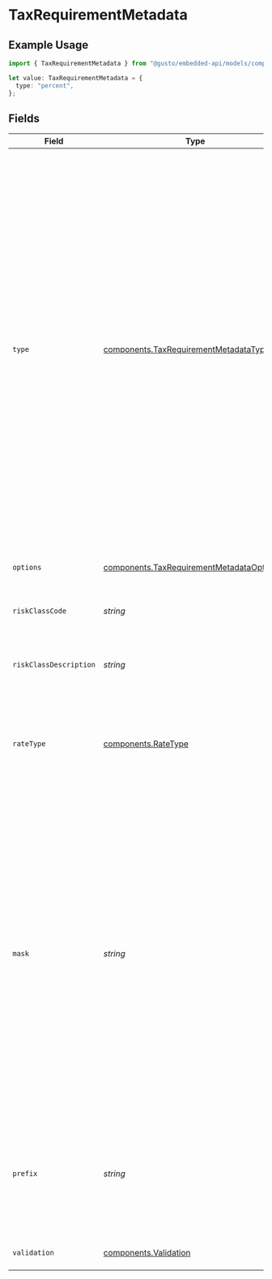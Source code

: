 # TaxRequirementMetadata

## Example Usage

```typescript
import { TaxRequirementMetadata } from "@gusto/embedded-api/models/components";

let value: TaxRequirementMetadata = {
  type: "percent",
};
```

## Fields

| Field                                                                                                                                                                                                                                                                                                                                                                                                                                                                                                                                                                                                                                                                                                                                                                                                                                                                                                        | Type                                                                                                                                                                                                                                                                                                                                                                                                                                                                                                                                                                                                                                                                                                                                                                                                                                                                                                         | Required                                                                                                                                                                                                                                                                                                                                                                                                                                                                                                                                                                                                                                                                                                                                                                                                                                                                                                     | Description                                                                                                                                                                                                                                                                                                                                                                                                                                                                                                                                                                                                                                                                                                                                                                                                                                                                                                  |
| ------------------------------------------------------------------------------------------------------------------------------------------------------------------------------------------------------------------------------------------------------------------------------------------------------------------------------------------------------------------------------------------------------------------------------------------------------------------------------------------------------------------------------------------------------------------------------------------------------------------------------------------------------------------------------------------------------------------------------------------------------------------------------------------------------------------------------------------------------------------------------------------------------------ | ------------------------------------------------------------------------------------------------------------------------------------------------------------------------------------------------------------------------------------------------------------------------------------------------------------------------------------------------------------------------------------------------------------------------------------------------------------------------------------------------------------------------------------------------------------------------------------------------------------------------------------------------------------------------------------------------------------------------------------------------------------------------------------------------------------------------------------------------------------------------------------------------------------ | ------------------------------------------------------------------------------------------------------------------------------------------------------------------------------------------------------------------------------------------------------------------------------------------------------------------------------------------------------------------------------------------------------------------------------------------------------------------------------------------------------------------------------------------------------------------------------------------------------------------------------------------------------------------------------------------------------------------------------------------------------------------------------------------------------------------------------------------------------------------------------------------------------------ | ------------------------------------------------------------------------------------------------------------------------------------------------------------------------------------------------------------------------------------------------------------------------------------------------------------------------------------------------------------------------------------------------------------------------------------------------------------------------------------------------------------------------------------------------------------------------------------------------------------------------------------------------------------------------------------------------------------------------------------------------------------------------------------------------------------------------------------------------------------------------------------------------------------ |
| `type`                                                                                                                                                                                                                                                                                                                                                                                                                                                                                                                                                                                                                                                                                                                                                                                                                                                                                                       | [components.TaxRequirementMetadataType](../../models/components/taxrequirementmetadatatype.md)                                                                                                                                                                                                                                                                                                                                                                                                                                                                                                                                                                                                                                                                                                                                                                                                               | :heavy_check_mark:                                                                                                                                                                                                                                                                                                                                                                                                                                                                                                                                                                                                                                                                                                                                                                                                                                                                                           | Describes the type of requirement - each type may have additional metadata properties to describe possible values, formats, etc.<br/><br/>- `text`: free-text input, no additional requirements<br/>- `currency`: a value representing a dollar amount, e.g. `374.55` representing `$374.55`<br/>- `radio`: choose one of options provided, see `options`<br/>- `select`: choose one of options provided, see `options`<br/>- `percent`: A decimal value representing a percentage, e.g. `0.034` representing `3.4%`<br/>- `account_number`: An account number for a tax agency, more information provided by `mask` and `prefix`<br/>- `tax_rate`: A decimal value representing a tax rate, e.g. `0.034` representing a tax rate of `3.4%`, see `validation` for additional validation guidance<br/>- `workers_compensation_rate`: A decimal value representing a percentage, see `risk_class_code`, `risk_class_description`, and `rate_type`<br/> |
| `options`                                                                                                                                                                                                                                                                                                                                                                                                                                                                                                                                                                                                                                                                                                                                                                                                                                                                                                    | [components.TaxRequirementMetadataOptions](../../models/components/taxrequirementmetadataoptions.md)[]                                                                                                                                                                                                                                                                                                                                                                                                                                                                                                                                                                                                                                                                                                                                                                                                       | :heavy_minus_sign:                                                                                                                                                                                                                                                                                                                                                                                                                                                                                                                                                                                                                                                                                                                                                                                                                                                                                           | [for `select` or `radio`] An array of objects describing the possible values.                                                                                                                                                                                                                                                                                                                                                                                                                                                                                                                                                                                                                                                                                                                                                                                                                                |
| `riskClassCode`                                                                                                                                                                                                                                                                                                                                                                                                                                                                                                                                                                                                                                                                                                                                                                                                                                                                                              | *string*                                                                                                                                                                                                                                                                                                                                                                                                                                                                                                                                                                                                                                                                                                                                                                                                                                                                                                     | :heavy_minus_sign:                                                                                                                                                                                                                                                                                                                                                                                                                                                                                                                                                                                                                                                                                                                                                                                                                                                                                           | [for `workers_compensation_rate`] The industry risk class code for the rate being requested                                                                                                                                                                                                                                                                                                                                                                                                                                                                                                                                                                                                                                                                                                                                                                                                                  |
| `riskClassDescription`                                                                                                                                                                                                                                                                                                                                                                                                                                                                                                                                                                                                                                                                                                                                                                                                                                                                                       | *string*                                                                                                                                                                                                                                                                                                                                                                                                                                                                                                                                                                                                                                                                                                                                                                                                                                                                                                     | :heavy_minus_sign:                                                                                                                                                                                                                                                                                                                                                                                                                                                                                                                                                                                                                                                                                                                                                                                                                                                                                           | [for `workers_compensation_rate`] A description of the industry risk class for the rate being requested                                                                                                                                                                                                                                                                                                                                                                                                                                                                                                                                                                                                                                                                                                                                                                                                      |
| `rateType`                                                                                                                                                                                                                                                                                                                                                                                                                                                                                                                                                                                                                                                                                                                                                                                                                                                                                                   | [components.RateType](../../models/components/ratetype.md)                                                                                                                                                                                                                                                                                                                                                                                                                                                                                                                                                                                                                                                                                                                                                                                                                                                   | :heavy_minus_sign:                                                                                                                                                                                                                                                                                                                                                                                                                                                                                                                                                                                                                                                                                                                                                                                                                                                                                           | [for `workers_compensation_rate`] The type of rate being collected. Either:<br/> - `percent`: A percentage formatted as a decimal, e.g. `0.01` for 1%<br/> - `currency_per_hour`: A dollar amount per hour, e.g. `3.24` for $3.24/hr<br/>                                                                                                                                                                                                                                                                                                                                                                                                                                                                                                                                                                                                                                                                    |
| `mask`                                                                                                                                                                                                                                                                                                                                                                                                                                                                                                                                                                                                                                                                                                                                                                                                                                                                                                       | *string*                                                                                                                                                                                                                                                                                                                                                                                                                                                                                                                                                                                                                                                                                                                                                                                                                                                                                                     | :heavy_minus_sign:                                                                                                                                                                                                                                                                                                                                                                                                                                                                                                                                                                                                                                                                                                                                                                                                                                                                                           | [for `account_number`] A pattern describing the format of the account number<br/><br/>The mask is a sequence of characters representing the requirements of the actual account number. Each character in the mask represents a single character in the account number as follows:<br/>- `#`: a digit (`\d`)<br/>- `@`: a upper or lower case letter (`[a-zA-Z]`)<br/>- `^`: an uppercase letter (`[A-Z]`)<br/>- `%`: a digit or uppercase letter (`[0-9A-Z]`)<br/>- any other character represents the literal character<br/><br/>Examples:<br/>- mask: `WHT-######` represents `WHT-` followed by 5 digits, e.g. `WHT-33421`<br/>- mask: `%####-^^` supports values of `75544-AB` and `Z7654-HK`<br/>                                                                                                                                                                                                       |
| `prefix`                                                                                                                                                                                                                                                                                                                                                                                                                                                                                                                                                                                                                                                                                                                                                                                                                                                                                                     | *string*                                                                                                                                                                                                                                                                                                                                                                                                                                                                                                                                                                                                                                                                                                                                                                                                                                                                                                     | :heavy_minus_sign:                                                                                                                                                                                                                                                                                                                                                                                                                                                                                                                                                                                                                                                                                                                                                                                                                                                                                           | [for `account_number`] A value that precedes the value to be collected - useful for display, but should not be submitted as part of the value. E.g. some tax agencies use an account number that is a company's federal ein plus two digits. In that case the mask would be `##` and the prefix `XXXXX1234`.                                                                                                                                                                                                                                                                                                                                                                                                                                                                                                                                                                                                 |
| `validation`                                                                                                                                                                                                                                                                                                                                                                                                                                                                                                                                                                                                                                                                                                                                                                                                                                                                                                 | [components.Validation](../../models/components/validation.md)                                                                                                                                                                                                                                                                                                                                                                                                                                                                                                                                                                                                                                                                                                                                                                                                                                               | :heavy_minus_sign:                                                                                                                                                                                                                                                                                                                                                                                                                                                                                                                                                                                                                                                                                                                                                                                                                                                                                           | [for `tax_rate`] Describes the validation required for the tax rate                                                                                                                                                                                                                                                                                                                                                                                                                                                                                                                                                                                                                                                                                                                                                                                                                                          |